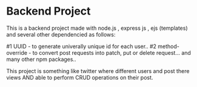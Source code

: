 # Backend Project

This is  a backend project made with node.js , express js , ejs (templates) and 
several other dependencied as follows:

#1 UUID - to generate univerally unique id for each user..
#2 method-override - to convert post requests into  patch, put or delete request...
and many other npm packages..

This project is something like twitter where different users and post there views AND able to perform 
CRUD operations on their post.
